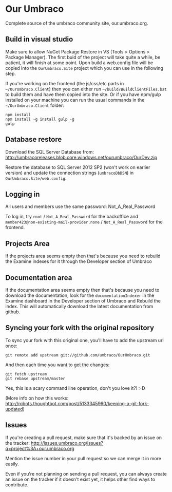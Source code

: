 Our Umbraco
==========

Complete source of the umbraco community site, our.umbraco.org. 

## Build in visual studio
Make sure to allow NuGet Package Restore in VS (Tools > Options > Package Manager). The first buid of the project will take quite a while, be patient, it will finish at some point.
Upon build a web.config file will be copied into the `OurUmbraco.Site` project which you can use in the following step.

If you're working on the frontend (the js/css/etc parts in `~/OurUmbraco.Client`) then you can either run `~/build/BuildClientFiles.bat` to build them and have them copied into the site. Or if you have npm/gulp installed on your machine you can run the usual commands in the `~/OurUmbraco.Client` folder:

```
npm install
npm install -g install gulp -g
gulp
```

## Database restore
Download the SQL Server Database from: http://umbracoreleases.blob.core.windows.net/ourumbraco/OurDev.zip

Restore the database to SQL Server 2012 SP2 (won't work on earlier version) and update the connection strings (`umbracoDbDSN`) in `OurUmbraco.Site/web.config`.

## Logging in
All users and members use the same password: Not_A_Real_Password

To log in, try `root` / `Not_A_Real_Password` for the backoffice and `member423@non-existing-mail-provider.none` / `Not_A_Real_Password` for the frontend.

## Projects Area
If the projects area seems empty then that's because you need to rebuild the Examine indexes for it through the Developer section of Umbraco

## Documentation area
If the documentation area seems empty then that's because you need to download the documentation, look for the `documentationIndexer` in the Examine dashboard in the Developer section of Umbraco and Rebuild the index.  This will automatically download the latest documentation from github.

## Syncing your fork with the original repository
To sync your fork with this original one, you'll have to add the upstream url once:

	git remote add upstream git://github.com/umbraco/OurUmbraco.git

And then each time you want to get the changes:

	git fetch upstream
	git rebase upstream/master

Yes, this is a scary command line operation, don't you love it?! :-D

(More info on how this works: http://robots.thoughtbot.com/post/5133345960/keeping-a-git-fork-updated)

## Issues
If you're creating a pull request, make sure that it's backed by an issue on the tracker: http://issues.umbraco.org/issues?q=project%3A+our.umbraco.org  

Mention the issue number in your pull request so we can merge it in more easily. 

Even if you're not planning on sending a pull request, you can always create an issue on the tracker if it doesn't exist yet, it helps other find ways to contribute.
